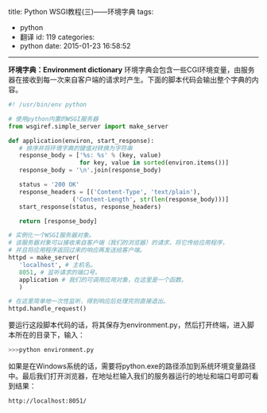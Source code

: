 title: Python WSGI教程(三)——环境字典
tags:
  - python
  - 翻译
id: 119
categories:
  - python
date: 2015-01-23 16:58:52
---

**环境字典：Environment dictionary**
环境字典会包含一些CGI环境变量，由服务器在接收到每一次来自客户端的请求时产生。下面的脚本代码会输出整个字典的内容。
<!--more-->
```python
#! /usr/bin/env python

# 使用python内置的WSGI服务器
from wsgiref.simple_server import make_server

def application(environ, start_response):
   # 排序并将环境字典的键值对转换为字符串
   response_body = ['%s: %s' % (key, value)
                    for key, value in sorted(environ.items())]
   response_body = '\n'.join(response_body)

   status = '200 OK'
   response_headers = [('Content-Type', 'text/plain'),
                  ('Content-Length', str(len(response_body)))]
   start_response(status, response_headers)

   return [response_body]

# 实例化一个WSGI服务器对象。
# 该服务器对象可以接收来自客户端（我们的浏览器）的请求，将它传给应用程序，
# 并且将应用程序返回过来的响应再发送给客户端。
httpd = make_server(
   'localhost', # 主机名。
   8051, # 监听请求的端口号。
   application # 我们的可调用应用对象，在这里是一个函数。
   )

# 在这里简单地一次性监听，得到响应后处理完则直接退出。
httpd.handle_request()
```
要运行这段脚本代码的话，将其保存为environment.py，然后打开终端，进入脚本所在的目录下，输入：
```bash
>>>python environment.py
```
如果是在Windows系统的话，需要将python.exe的路径添加到系统环境变量路径中。最后我们打开浏览器，在地址栏输入我们的服务器运行的地址和端口号即可看到结果：

    http://localhost:8051/
